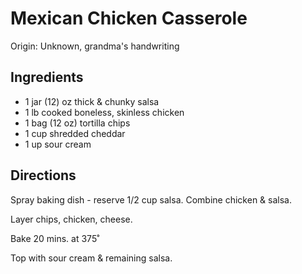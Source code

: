 # Mexican Chicken Casserole

Origin: Unknown, grandma's handwriting

## Ingredients

- 1 jar (12) oz thick & chunky salsa
- 1 lb cooked boneless, skinless chicken
- 1 bag (12 oz) tortilla chips
- 1 cup shredded cheddar
- 1 up sour cream

## Directions

Spray baking dish - reserve 1/2 cup salsa. Combine chicken & salsa.

Layer chips, chicken, cheese.

Bake 20 mins. at 375˚

Top with sour cream & remaining salsa.